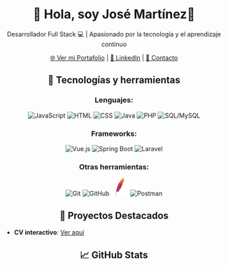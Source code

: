 <div align="center">

  <h1>👋 Hola, soy José Martínez👤</h1>

  <p>Desarrollador Full Stack 💻 | Apasionado por la tecnología y el aprendizaje continuo</p>

  <p>
    <a href="https://josemartinez98.github.io/CV2/" target="_blank">🌐 Ver mi Portafolio</a> |
    <a href="https://www.linkedin.com/in/JoseMartinezGz98/" target="_blank">🔗 LinkedIn</a> |
    <a href="mailto:josemartinez98dev@gmail.com">📧 Contacto</a>
  </p>

  <h2>🧰 Tecnologías y herramientas</h2>

  <h3>Lenguajes:</h3>
  <p>
    <img src="https://cdn.jsdelivr.net/gh/devicons/devicon/icons/javascript/javascript-original.svg" alt="JavaScript" width="40" height="40"/>
    <img src="https://cdn.jsdelivr.net/gh/devicons/devicon/icons/html5/html5-original.svg" alt="HTML" width="40" height="40"/>
    <img src="https://cdn.jsdelivr.net/gh/devicons/devicon/icons/css3/css3-original.svg" alt="CSS" width="40" height="40"/>
    <img src="https://cdn.jsdelivr.net/gh/devicons/devicon/icons/java/java-original.svg" alt="Java" width="40" height="40"/>
    <img src="https://cdn.jsdelivr.net/gh/devicons/devicon/icons/php/php-original.svg" alt="PHP" width="40" height="40"/>
    <img src="https://cdn.jsdelivr.net/gh/devicons/devicon/icons/mysql/mysql-original.svg" alt="SQL/MySQL" width="40" height="40"/>
  </p>

  <h3>Frameworks:</h3>
  <p>
    <img src="https://cdn.jsdelivr.net/gh/devicons/devicon/icons/vuejs/vuejs-original.svg" alt="Vue.js" width="40" height="40"/>
    <img src="https://cdn.jsdelivr.net/gh/devicons/devicon/icons/spring/spring-original.svg" alt="Spring Boot" width="40" height="40"/>
    <img src="https://upload.wikimedia.org/wikipedia/commons/9/9a/Laravel.svg" alt="Laravel" width="40" height="40"/>
  </p>

  <h3>Otras herramientas:</h3>
  <p>
    <img src="https://cdn.jsdelivr.net/gh/devicons/devicon/icons/git/git-original.svg" alt="Git" width="40" height="40"/>
    <img src="https://cdn.jsdelivr.net/gh/devicons/devicon/icons/github/github-original.svg" alt="GitHub" width="40" height="40"/>
    <img src="https://raw.githubusercontent.com/devicons/devicon/master/icons/apache/apache-original.svg" alt="XAMPP/Apache" width="40" height="40"/>
    <img src="https://cdn.jsdelivr.net/gh/devicons/devicon/icons/postman/postman-original.svg" alt="Postman" width="40" height="40"/>
  </p>

  <h2>📌 Proyectos Destacados</h2>
  <ul align="left">
    <li><strong>CV interactivo</strong>: <a href="https://josemartinez98.github.io/CV2/" target="_blank">Ver aquí</a></li>
  </ul>

  <h2>📈 GitHub Stats</h2>
  <img src="https://github-readme-stats.vercel.app/api/top-langs/?username=josemartinez98&layout=compac
